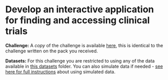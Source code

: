 # Develop an interactive application for finding and accessing clinical trials

**Challenge:** A *copy* of the challenge is available [here](challenge.md), this is identical to the challenge written on the pack you received.

**Datasets:** For this challenge you are restricted to using any of the data available in [this datasets](datasets) folder. You can also simulate data if needed - [see here for full instructions](https://github.com/WellcomeIdeathon2023/simulated_data) about using simulated data.
